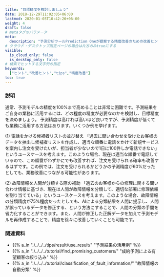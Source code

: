 ```yaml
---
title: "目標精度を検討しましょう"
date: 2018-12-29T11:02:05+06:00
lastmod: 2020-01-05T10:42:26+06:00
weight: 4
draft: false
# metaタグのパラメータ
meta:
  description: "予測分析ツールPrediction Oneが提案する精度改善のための改善ヒントについて説明するページです。"
# クラウド・デスクトップ限定ページの場合は片方のみtrueにする
visible:
  is_cloud_only: false
  is_desktop_only: false
# 検索でヒットする文字列の指定
keywords:
  ["ヒント","改善ヒント","tips","精度改善"]
toc: true
---
```


### 説明

通常、予測モデルの精度を100%まで高めることは非常に困難です。予測結果をご自身の業務に活用するには、どの程度の精度が必要なのかを検討し、目標精度を決めましょう。
予測精度は高ければ高いほど良いですが、予測精度が低くても業務に活用する方法はあります。いくつか例を挙げます。

(1) 電話をかける候補者リストの並び替え
「過去に問い合わせを受けたお客様のデータを抽出し候補者リストを作成し、適当な順番に電話をかけて新規サービスを案内し注文を受けたいが、担当者が少ないので1日に100件しか電話できない」というユースケースを考えます。このような場合、現在は適当な順番で電話しているので、この順番がわずかにでも改善すれば、注文を受けられる確率も改善するはずです。この例では、注文を受けられるかどうかの予測精度が60%だったとしても、業務改善につながる可能性があります。

(2) 故障情報を人間が分類する際の補助
「過去のお客様からの修理に関する問い合わせ情報に基づき、現在は人間が故障情報を分類して、適切な部署に修理依頼を割り当てている」というユースケースを考えます。このような場合、故障情報の分類精度が75%程度だったとしても、AIによる分類結果を人間に提示し、人間が誤っているデータを修正する、という方法にすることで、人間の分類の手間を省力化することができます。また、人間が修正した正解データを加えて予測モデルを再作成することで、精度を徐々に改善していくことも可能です。
### 関連資料

- {{% a_in "./../../../tips/result/use_result/" "予測結果の活用例" %}}
- {{% a_in "./../../../tutorial/find_promising_customers/" "成約予測による有望顧客の絞り込み" %}}
- {{% a_in "./../../../tutorial/classification_of_fault_information/" "故障情報の自動分類" %}}


